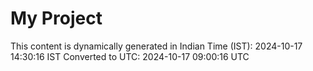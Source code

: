 # My Project

This content is dynamically generated in Indian Time (IST): 2024-10-17 14:30:16 IST
Converted to UTC: 2024-10-17 09:00:16 UTC
